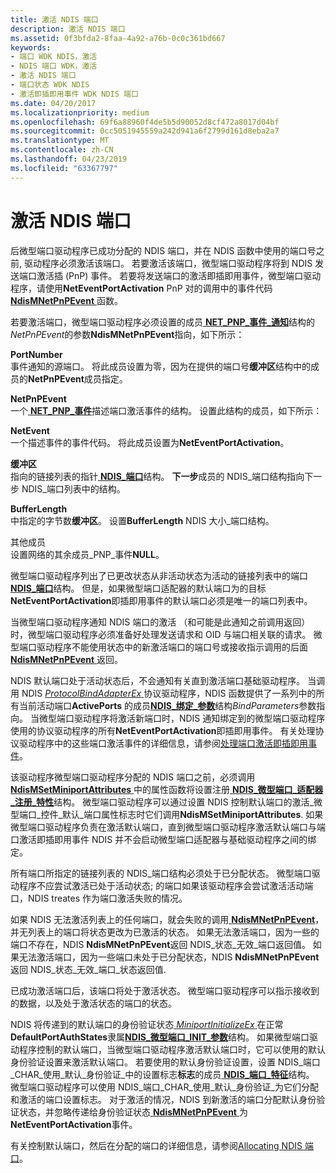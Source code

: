 ```yaml
---
title: 激活 NDIS 端口
description: 激活 NDIS 端口
ms.assetid: 0f3bfda2-8faa-4a92-a76b-0c0c361bd667
keywords:
- 端口 WDK NDIS，激活
- NDIS 端口 WDK，激活
- 激活 NDIS 端口
- 端口状态 WDK NDIS
- 激活即插即用事件 WDK NDIS 端口
ms.date: 04/20/2017
ms.localizationpriority: medium
ms.openlocfilehash: 69f6a88960f4de5b5d90052d8cf472a8017d04bf
ms.sourcegitcommit: 0cc5051945559a242d941a6f2799d161d8eba2a7
ms.translationtype: MT
ms.contentlocale: zh-CN
ms.lasthandoff: 04/23/2019
ms.locfileid: "63367797"
---
```

# <a name="activating-an-ndis-port"></a>激活 NDIS 端口





后微型端口驱动程序已成功分配的 NDIS 端口，并在 NDIS 函数中使用的端口号之前, 驱动程序必须激活该端口。 若要激活该端口，微型端口驱动程序将到 NDIS 发送端口激活插 (PnP) 事件。 若要将发送端口的激活即插即用事件，微型端口驱动程序，请使用**NetEventPortActivation** PnP 对的调用中的事件代码[ **NdisMNetPnPEvent** ](https://msdn.microsoft.com/library/windows/hardware/ff563616)函数。

若要激活端口，微型端口驱动程序必须设置的成员[ **NET\_PNP\_事件\_通知**](https://msdn.microsoft.com/library/windows/hardware/ff568752)结构的*NetPnPEvent*的参数**NdisMNetPnPEvent**指向，如下所示：

<a href="" id="portnumber"></a>**PortNumber**  
事件通知的源端口。 将此成员设置为零，因为在提供的端口号**缓冲区**结构中的成员的**NetPnPEvent**成员指定。

<a href="" id="netpnpevent"></a>**NetPnPEvent**  
一个[ **NET\_PNP\_事件**](https://msdn.microsoft.com/library/windows/hardware/ff568751)描述端口激活事件的结构。 设置此结构的成员，如下所示：

<a href="" id="netevent"></a>**NetEvent**  
一个描述事件的事件代码。 将此成员设置为**NetEventPortActivation**。

<a href="" id="buffer"></a>**缓冲区**  
指向的链接列表的指针[ **NDIS\_端口**](https://msdn.microsoft.com/library/windows/hardware/ff566769)结构。 **下一步**成员的 NDIS\_端口结构指向下一步 NDIS\_端口列表中的结构。

<a href="" id="bufferlength"></a>**BufferLength**  
中指定的字节数**缓冲区**。 设置**BufferLength** NDIS 大小\_端口结构。

<a href="" id="other-members"></a>其他成员  
设置网络的其余成员\_PNP\_事件**NULL**。

微型端口驱动程序列出了已更改状态从非活动状态为活动的链接列表中的端口[ **NDIS\_端口**](https://msdn.microsoft.com/library/windows/hardware/ff566769)结构。 但是，如果微型端口适配器的默认端口为的目标**NetEventPortActivation**即插即用事件的默认端口必须是唯一的端口列表中。

当微型端口驱动程序通知 NDIS 端口的激活 （和可能是此通知之前调用返回） 时，微型端口驱动程序必须准备好处理发送请求和 OID 与端口相关联的请求。 微型端口驱动程序不能使用状态中的新激活端口的端口号或接收指示调用的后面[ **NdisMNetPnPEvent** ](https://msdn.microsoft.com/library/windows/hardware/ff563616)返回。

NDIS 默认端口处于活动状态后，不会通知有关直到激活端口基础驱动程序。 当调用 NDIS [ *ProtocolBindAdapterEx* ](https://msdn.microsoft.com/library/windows/hardware/ff570220)协议驱动程序，NDIS 函数提供了一系列中的所有当前活动端口**ActivePorts** 的成员[**NDIS\_绑定\_参数**](https://msdn.microsoft.com/library/windows/hardware/ff564832)结构*BindParameters*参数指向。 当微型端口驱动程序将激活新端口时，NDIS 通知绑定到的微型端口驱动程序使用的协议驱动程序的所有**NetEventPortActivation**即插即用事件。 有关处理协议驱动程序中的这些端口激活事件的详细信息，请参阅[处理端口激活即插即用事件](handling-the-port-activation-pnp-event.md)。

该驱动程序微型端口驱动程序分配的 NDIS 端口之前，必须调用[ **NdisMSetMiniportAttributes** ](https://msdn.microsoft.com/library/windows/hardware/ff563672)中的属性函数将设置注册[ **NDIS\_微型端口\_适配器\_注册\_特性**](https://msdn.microsoft.com/library/windows/hardware/ff565934)结构。 微型端口驱动程序可以通过设置 NDIS 控制默认端口的激活\_微型端口\_控件\_默认\_端口属性标志时它们调用**NdisMSetMiniportAttributes**. 如果微型端口驱动程序负责在激活默认端口，直到微型端口驱动程序激活默认端口与端口激活即插即用事件 NDIS 并不会启动微型端口适配器与基础驱动程序之间的绑定。

所有端口所指定的链接列表的 NDIS\_端口结构必须处于已分配状态。 微型端口驱动程序不应尝试激活已处于活动状态; 的端口如果该驱动程序会尝试激活活动端口，NDIS treates 作为端口激活失败的情况。

如果 NDIS 无法激活列表上的任何端口，就会失败的调用[ **NdisMNetPnPEvent**](https://msdn.microsoft.com/library/windows/hardware/ff563616)，并无列表上的端口将状态更改为已激活的状态。 如果无法激活端口，因为一些的端口不存在，NDIS **NdisMNetPnPEvent**返回 NDIS\_状态\_无效\_端口返回值。 如果无法激活端口，因为一些端口未处于已分配状态，NDIS **NdisMNetPnPEvent**返回 NDIS\_状态\_无效\_端口\_状态返回值.

已成功激活端口后，该端口将处于激活状态。 微型端口驱动程序可以指示接收到的数据，以及处于激活状态的端口的状态。

NDIS 将传递到的默认端口的身份验证状态[ *MiniportInitializeEx* ](https://msdn.microsoft.com/library/windows/hardware/ff559389)在正常**DefaultPortAuthStates**隶属[**NDIS\_微型端口\_INIT\_参数**](https://msdn.microsoft.com/library/windows/hardware/ff565972)结构。 如果微型端口驱动程序控制的默认端口，当微型端口驱动程序激活默认端口时，它可以使用的默认身份验证设置来激活默认端口。 若要使用的默认身份验证设置，设置 NDIS\_端口\_CHAR\_使用\_默认\_身份验证\_中的设置标志**标志**的成员[ **NDIS\_端口\_特征**](https://msdn.microsoft.com/library/windows/hardware/ff566791)结构。 微型端口驱动程序可以使用 NDIS\_端口\_CHAR\_使用\_默认\_身份验证\_为它们分配和激活的端口设置标志。 对于激活的情况，NDIS 到新激活的端口分配默认身份验证状态，并忽略传递给身份验证状态[ **NdisMNetPnPEvent** ](https://msdn.microsoft.com/library/windows/hardware/ff563616)为**NetEventPortActivation**事件。

有关控制默认端口，然后在分配的端口的详细信息，请参阅[Allocating NDIS 端口](allocating-an-ndis-port.md)。

 

 





